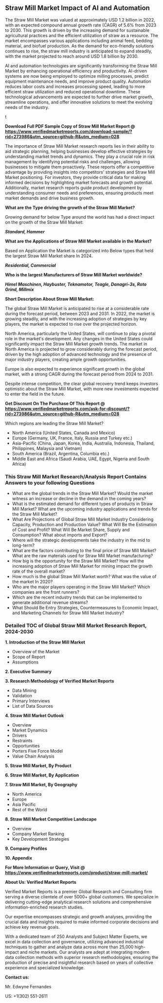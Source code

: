 <h2>Straw Mill Market Impact of AI and Automation</h2><p>The Straw Mill Market was valued at approximately USD 1.2 billion in 2022, with an expected compound annual growth rate (CAGR) of 5.6% from 2023 to 2030. This growth is driven by the increasing demand for sustainable agricultural practices and the efficient utilization of straw as a resource. The market encompasses various applications including animal feed, bedding material, and biofuel production. As the demand for eco-friendly solutions continues to rise, the straw mill industry is anticipated to expand steadily, with the market projected to reach around USD 1.8 billion by 2030.</p><p>AI and automation technologies are significantly transforming the Straw Mill Market by enhancing operational efficiency and productivity. AI-driven systems are now being employed to optimize milling processes, predict equipment maintenance needs, and improve product quality. Automation reduces labor costs and increases processing speed, leading to more efficient straw utilization and reduced operational downtime. These technological advancements are expected to further drive market growth, streamline operations, and offer innovative solutions to meet the evolving needs of the industry.</p>t</p><p id="" class=""><strong>Download Full PDF Sample Copy of Straw Mill Market Report @ <a href="https://www.verifiedmarketreports.com/download-sample/?rid=273986&utm_source=github-R&utm_medium=028" target="_blank">https://www.verifiedmarketreports.com/download-sample/?rid=273986&utm_source=github-R&utm_medium=028</a></strong></p><p>The importance of&nbsp;Straw Mill Market research reports lies in their ability to aid strategic planning, helping businesses develop effective strategies by understanding market trends and dynamics. They play a crucial role in risk management by identifying potential risks and challenges, allowing businesses to mitigate them proactively. These reports offer a competitive advantage by providing insights into competitors' strategies and Straw Mill Market positioning. For investors, they provide critical data for making informed decisions by highlighting market forecasts and growth potential. Additionally, market research reports guide product development by understanding consumer needs and preferences, ensuring products meet market demands and drive business growth.</p><p><strong>What are the&nbsp;Type driving the growth of the Straw Mill Market?</strong></p><p id="" class="">Growing demand for below Type around the world has had a direct impact on the growth of the Straw Mill Market:</p><em><strong>Standard, Hammer</strong></em></p><strong>What are the&nbsp;Applications&nbsp;of Straw Mill Market available in the Market?</strong></p><p id="" class="">Based on Application the Market is categorized into Below types that held the largest Straw Mill Market share In 2024.</p><em><strong>Residential, Commercial</strong></em></p><strong>Who is the largest Manufacturers of Straw Mill Market worldwide?</strong></p><p><em><strong>Himel Maschinen, Haybuster, Teknamotor, Teagle, Danagri-3s, Roto Grind, Millmix</strong></em></p><p id="" class=""><strong>Short Description About Straw Mill Market:</strong></p><p>The global Straw Mill Market is anticipated to rise at a considerable rate during the forecast period, between 2023 and 2031. In 2022, the market is growing steadily, and with the increasing adoption of strategies by key players, the market is expected to rise over the projected horizon.</p><p>North America, particularly the United States, will continue to play a pivotal role in the market's development. Any changes in the United States could significantly impact the Straw Mill Market growth trends. The market in North America is projected to grow considerably during the forecast period, driven by the high adoption of advanced technology and the presence of major industry players, creating ample growth opportunities.</p><p>Europe is also expected to experience significant growth in the global market, with a strong CAGR during the forecast period from 2024 to 2031.</p><p>Despite intense competition, the clear global recovery trend keeps investors optimistic about the Straw Mill Market, with more new investments expected to enter the field in the future.</p><p id="" class=""><strong>Get Discount On The Purchase Of This Report @ <a href="https://www.verifiedmarketreports.com/ask-for-discount/?rid=273986&utm_source=github-R&utm_medium=028" target="_blank">https://www.verifiedmarketreports.com/ask-for-discount/?rid=273986&utm_source=github-R&utm_medium=028</a></strong></p>Which regions are leading the Straw Mill Market?</p><ul><li>North America (United States, Canada and Mexico)</li><li>Europe (Germany, UK, France, Italy, Russia and Turkey etc.)</li><li>Asia-Pacific (China, Japan, Korea, India, Australia, Indonesia, Thailand, Philippines, Malaysia and Vietnam)</li><li>South America (Brazil, Argentina, Columbia etc.)</li><li>Middle East and Africa (Saudi Arabia, UAE, Egypt, Nigeria and South Africa)</li></ul><h3 id="" class="">This Straw Mill Market Research/Analysis Report Contains Answers to your following Questions</h3><ul><li>What are the global trends in the Straw Mill Market? Would the market witness an increase or decline in the demand in the coming years?</li><li>What is the estimated demand for different types of products in Straw Mill Market? What are the upcoming industry applications and trends for the Straw Mill Market?</li><li>What Are Projections of Global Straw Mill Market Industry Considering Capacity, Production and Production Value? What Will Be the Estimation of Cost and Profit? What Will Be Market Share, Supply and Consumption? What about imports and Export?</li><li>Where will the strategic developments take the industry in the mid to long-term?</li><li>What are the factors contributing to the final price of Straw Mill Market? What are the raw materials used for Straw Mill Market manufacturing?</li><li>How big is the opportunity for the Straw Mill Market? How will the increasing adoption of Straw Mill Market for mining impact the growth rate of the overall market?</li><li>How much is the global Straw Mill Market worth? What was the value of the market In 2020?</li><li>Who are the major players operating in the Straw Mill Market? Which companies are the front runners?</li><li>Which are the recent industry trends that can be implemented to generate additional revenue streams?</li><li>What Should Be Entry Strategies, Countermeasures to Economic Impact, and Marketing Channels for Straw Mill Market Industry?</li></ul><h3 id="" class="">Detailed TOC of Global Straw Mill Market Research Report, 2024-2030</h3><p id="" class=""><strong>1. Introduction of the Straw Mill Market</strong></p><ul><li>Overview of the Market</li><li>Scope of Report</li><li>Assumptions</li></ul><p id="" class=""><strong>2. Executive Summary</strong></p><p id="" class=""><strong>3. Research Methodology of Verified Market Reports</strong></p><ul><li>Data Mining</li><li>Validation</li><li>Primary Interviews</li><li>List of Data Sources</li></ul><p id="" class=""><strong>4. Straw Mill Market Outlook</strong></p><ul><li>Overview</li><li>Market Dynamics</li><li>Drivers</li><li>Restraints</li><li>Opportunities</li><li>Porters Five Force Model</li><li>Value Chain Analysis</li></ul><p id="" class=""><strong>5. Straw Mill Market, By Product</strong></p><p id="" class=""><strong>6. Straw Mill Market, By Application</strong></p><p id="" class=""><strong>7. Straw Mill Market, By Geography</strong></p><ul><li>North America</li><li>Europe</li><li>Asia Pacific</li><li>Rest of the World</li></ul><p id="" class=""><strong>8. Straw Mill Market Competitive Landscape</strong></p><ul><li>Overview</li><li>Company Market Ranking</li><li>Key Development Strategies</li></ul><p id="" class=""><strong>9. Company Profiles</strong></p><p id="" class=""><strong>10. Appendix</strong></p><p id="" class=""><strong>For More Information or Query, Visit @ <a href="https://www.verifiedmarketreports.com/product/straw-mill-market/" target="_blank">https://www.verifiedmarketreports.com/product/straw-mill-market/</a></strong></p><p id="" class=""><strong>About Us: Verified Market Reports</strong></p><p id="" class="">Verified Market Reports is a premier Global Research and Consulting firm serving a diverse clientele of over 5000+ global customers. We specialize in delivering cutting-edge analytical research solutions and comprehensive information-enriched research studies.</p><p id="" class="">Our expertise encompasses strategic and growth analyses, providing the crucial data and insights required to make informed corporate decisions and achieve key revenue goals.</p><p id="" class="">With a dedicated team of 250 Analysts and Subject Matter Experts, we excel in data collection and governance, utilizing advanced industrial techniques to gather and analyze data across more than 25,000 high-impact and niche markets. Our analysts are adept at integrating modern data collection methods with superior research methodologies, ensuring the production of precise and insightful research based on years of collective experience and specialized knowledge.</p><p id="" class=""><strong>Contact us:</strong></p><p id="" class="">Mr. Edwyne Fernandes</p><p id="" class="">US: +1(302) 551-2611</p>